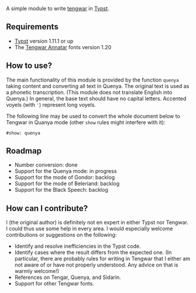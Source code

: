 A simple module to write [tengwar](https://en.wikipedia.org/wiki/Tengwar) in [Typst](https://typst.app/).

## Requirements

- [Typst](https://github.com/typst/typst) version 1.11.1 or up
- The [Tengwar Annatar](https://www.fontspace.com/tengwar-annatar-font-f2244) fonts version 1.20

## How to use? 

The main functionality of this module is provided by the function `quenya` taking content and converting all text in Quenya. The original text is used as a phonetic transcription. (This module does not translate English into Quenya.) In general, the base text should have no capital letters. Accented voyels (with `'`) represent long voyels.

The following line may be used to convert the whole document below to Tengwar in Quanya mode (other `show` rules might interfere with it):
```
#show: quenya
```

## Roadmap

* Number conversion: done
* Support for the Quenya mode: in progress
* Support for the mode of Gondor: backlog
* Support for the mode of Beleriand: backlog
* Support for the Black Speech: backlog

## How can I contribute?

I (the original author) is definitely not en expert in either Typst nor Tengwar. I could thus use some help in every area. I would especially welcome contributions or suggestions on the following: 

* Identify and resolve inefficiencies in the Typst code.
* Identify cases where the result differs from the expected one. (In particular, there are probably rules for writing in Tengwar that I either am not aware of or have not properly understood. Any advice on that is warmly welcome!)
* References on Tengar, Quenya, and Sidarin.
* Support for other Tengwar fonts. 

